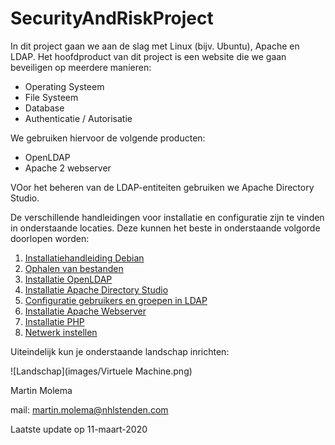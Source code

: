 # SecurityAndRiskProject

In dit project gaan we aan de slag met Linux (bijv. Ubuntu), Apache en LDAP. Het hoofdproduct van dit project is een website die we gaan beveiligen op meerdere manieren:
  * Operating Systeem
  * File Systeem
  * Database
  * Authenticatie / Autorisatie

We gebruiken hiervoor de volgende producten:
  * OpenLDAP
  * Apache 2 webserver
  
VOor het beheren van de LDAP-entiteiten gebruiken we Apache Directory Studio. 

De verschillende handleidingen voor installatie en configuratie zijn te vinden in onderstaande locaties. Deze kunnen
het beste in onderstaande volgorde doorlopen worden:
  1. [Installatiehandleiding Debian]( ./DebianInstall/README.md )
  1. [Ophalen van bestanden](./GIT/README.md)
  1. [Installatie OpenLDAP](./OpenLDAP/README.md)
  1. [Installatie Apache Directory Studio](./ApacheLDAPStudio/README.md)
  1. [Configuratie gebruikers en groepen in LDAP](./ConfigLDAP/README.md)
  1. [Installatie Apache Webserver](./ApacheWebServer/README.md)
  1. [Installatie PHP](./php/README.md)
  1. [Netwerk instellen](./Netwerk/README.md)
  
Uiteindelijk kun je onderstaande landschap inrichten:

![Landschap](images/Virtuele Machine.png)  


Martin Molema

mail: [martin.molema@nhlstenden.com](mailto:martin.molema@nhlstenden.com)

Laatste update op 11-maart-2020
  

